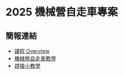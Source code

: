 # 2025 機械營自走車專案

## 簡報連結
- [課程 Overview](https://docs.google.com/presentation/d/16kgKiifPRxGqCOVW6MeE36kYAjBobUFkXXXaGLgB_hY/edit?usp=sharing)
- [機械營自走車教學](https://docs.google.com/presentation/d/16sxiq6G9yQ1m9Q9EK58AYkWahWNh4XwjbaNqC1lir5M/edit?slide=id.p1#slide=id.p1)
- [焊接小教學](https://docs.google.com/presentation/d/1laOFga2UwoI2WkUD1Hyqq3ywOAeRdbj85GbTLj4UfwI/edit?usp=sharing)
